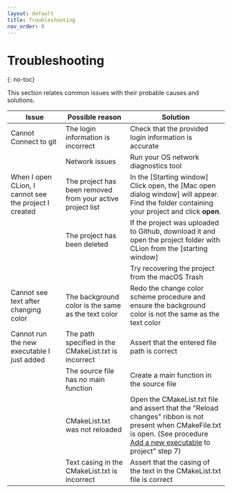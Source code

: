 ```yaml
---
layout: default
title: Troubleshooting
nav_order: 8
---
```


# Troubleshooting
{: no-toc}

This section relates common issues with their probable causes and solutions.

| Issue                                                 | Possible reason                                              | Solution                                                                                                                                                                                                                                                                   |
|-------------------------------------------------------|--------------------------------------------------------------|----------------------------------------------------------------------------------------------------------------------------------------------------------------------------------------------------------------------------------------------------------------------------|
| Cannot Connect to git                                 | The login information is incorrect                           | Check that the provided login  information is accurate                                                                                                                                                                                                                     |
|                                                       | Network issues                                               | Run your OS network diagnostics tool                                                                                                                                                                                                                                       |
| When I open CLion, I cannot see the project I created | The project has been removed from your  active project list  | In the [Starting window] Click open,  the [Mac open dialog window] will appear.  Find the folder containing your project and  click **open**.                                                                                                                              |
|                                                       | The project has been deleted                                 | If the project was uploaded to Github, download it and open the project folder with CLion from the [starting window]                                                                                                                                                       |
|                                                       |                                                              | Try recovering the project from the  macOS Trash                                                                                                                                                                                                                           |
| Cannot see text after changing color                  | The background color is the same as  the text color          | Redo the change color scheme procedure and ensure the background color is not the same as the text color                                                                                                                                                                   |
| Cannot run the new executable I just added            | The path specified in the CMakeList.txt is  incorrect        | Assert that the entered file path is correct                                                                                                                                                                                                                               |
|                                                       | The source file  has no main function                        | Create a main function in the source file                                                                                                                                                                                                                                  |
|                                                       | CMakeList.txt was not reloaded                               | Open the CMakeList.txt file and assert that the "Reload changes" ribbon is not present when CMakeFile.txt is open.  (See procedure [Add a new executable](https://amirashvins.github.io/how-to-use-CLion/docs/PROC2-Add-a-new-executable-to-project/)  to project” step 7) |
|                                                       | Text casing in the  CMakeList.txt is incorrect               | Assert that the casing of the text in  the CMakeList.txt file is correct                                                                                                                                                                                                   |